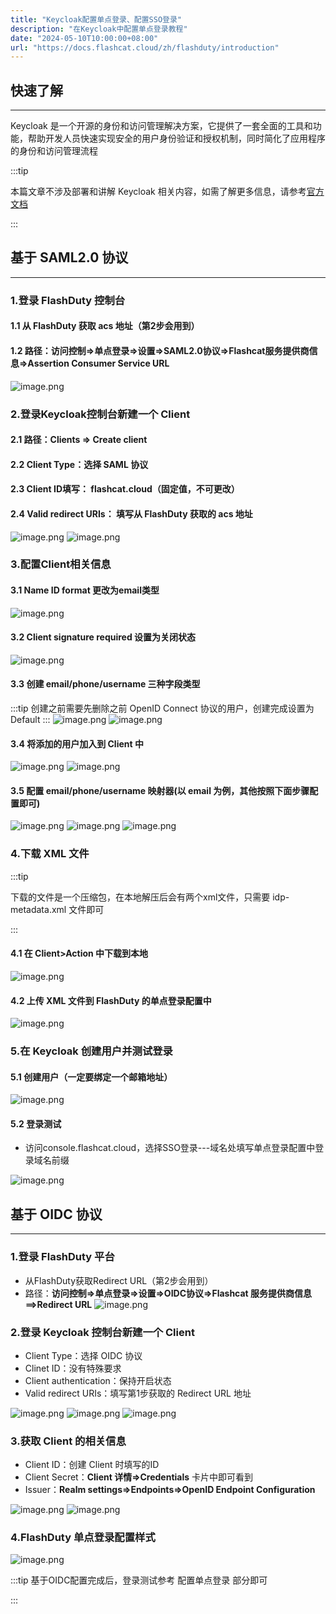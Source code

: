 ```yaml
---
title: "Keycloak配置单点登录、配置SSO登录"
description: "在Keycloak中配置单点登录教程"
date: "2024-05-10T10:00:00+08:00"
url: "https://docs.flashcat.cloud/zh/flashduty/introduction"
---
```


## 快速了解
---

Keycloak 是一个开源的身份和访问管理解决方案，它提供了一套全面的工具和功能，帮助开发人员快速实现安全的用户身份验证和授权机制，同时简化了应用程序的身份和访问管理流程

:::tip

本篇文章不涉及部署和讲解 Keycloak 相关内容，如需了解更多信息，请参考[官方文档](https://www.keycloak.org/)

:::

## 基于 SAML2.0 协议
---
### 1.登录 FlashDuty 控制台
#### 1.1 从 FlashDuty 获取 acs 地址（第2步会用到）
#### 1.2 路径：访问控制=>单点登录=>设置=>SAML2.0协议=>Flashcat服务提供商信息=>Assertion Consumer Service URL

![image.png](https://api.apifox.com/api/v1/projects/4169655/resources/437194/image-preview)

### 2.登录Keycloak控制台新建一个 Client
#### 2.1 路径：Clients => Create client
#### 2.2 Client Type：选择 SAML 协议
#### 2.3 Client ID填写： flashcat.cloud（固定值，不可更改）
#### 2.4 Valid redirect URIs： 填写从 FlashDuty 获取的 acs 地址

![image.png](https://api.apifox.com/api/v1/projects/4169655/resources/437197/image-preview)
![image.png](https://api.apifox.com/api/v1/projects/4169655/resources/437029/image-preview)

### 3.配置Client相关信息

#### 3.1 Name ID format 更改为email类型

![image.png](https://api.apifox.com/api/v1/projects/4169655/resources/437031/image-preview)

#### 3.2 Client signature required 设置为关闭状态

![image.png](https://api.apifox.com/api/v1/projects/4169655/resources/437195/image-preview)


#### 3.3 创建 email/phone/username 三种字段类型
:::tip
创建之前需要先删除之前 OpenID Connect 协议的用户，创建完成设置为 Default
:::
![image.png](https://api.apifox.com/api/v1/projects/4169655/resources/437033/image-preview)
![image.png](https://api.apifox.com/api/v1/projects/4169655/resources/437034/image-preview)

#### 3.4 将添加的用户加入到 Client 中
![image.png](https://api.apifox.com/api/v1/projects/4169655/resources/437037/image-preview)
![image.png](https://api.apifox.com/api/v1/projects/4169655/resources/437038/image-preview)


#### 3.5 配置 email/phone/username 映射器(以 email 为例，其他按照下面步骤配置即可)
![image.png](https://api.apifox.com/api/v1/projects/4169655/resources/437057/image-preview)
![image.png](https://api.apifox.com/api/v1/projects/4169655/resources/437058/image-preview)
![image.png](https://api.apifox.com/api/v1/projects/4169655/resources/437060/image-preview)

### 4.下载 XML 文件
:::tip

下载的文件是一个压缩包，在本地解压后会有两个xml文件，只需要 idp-metadata.xml 文件即可

:::
 #### 4.1 在 Client>Action 中下载到本地
![image.png](https://api.apifox.com/api/v1/projects/4169655/resources/437039/image-preview)

#### 4.2 上传 XML 文件到 FlashDuty 的单点登录配置中
![image.png](https://api.apifox.com/api/v1/projects/4169655/resources/437040/image-preview)


### 5.在 Keycloak 创建用户并测试登录

#### 5.1 创建用户（一定要绑定一个邮箱地址）
![image.png](https://api.apifox.com/api/v1/projects/4169655/resources/437041/image-preview)

#### 5.2 登录测试
 - 访问console.flashcat.cloud，选择SSO登录---域名处填写单点登录配置中登录域名前缀

![image.png](https://api.apifox.com/api/v1/projects/4169655/resources/437062/image-preview)

## 基于 OIDC 协议
---
### 1.登录 FlashDuty 平台
- 从FlashDuty获取Redirect URL（第2步会用到）
- 路径：**访问控制=>单点登录=>设置=>OIDC协议=>Flashcat 服务提供商信息==>Redirect URL**
![image.png](https://api.apifox.com/api/v1/projects/4169655/resources/437183/image-preview)

### 2.登录 Keycloak 控制台新建一个 Client

- Client Type：选择 OIDC 协议
- Clinet ID：没有特殊要求
- Client authentication：保持开启状态
- Valid redirect URIs：填写第1步获取的 Redirect URL 地址

![image.png](https://api.apifox.com/api/v1/projects/4169655/resources/437179/image-preview)
![image.png](https://api.apifox.com/api/v1/projects/4169655/resources/437180/image-preview)
![image.png](https://api.apifox.com/api/v1/projects/4169655/resources/437184/image-preview)

### 3.获取 Client 的相关信息

- Client ID：创建 Client 时填写的ID
- Client Secret：**Client 详情=>Credentials** 卡片中即可看到
- Issuer：**Realm settings=>Endpoints=>OpenID Endpoint Configuration**

![image.png](https://api.apifox.com/api/v1/projects/4169655/resources/437186/image-preview)
![image.png](https://api.apifox.com/api/v1/projects/4169655/resources/437187/image-preview)

### 4.FlashDuty 单点登录配置样式

![image.png](https://api.apifox.com/api/v1/projects/4169655/resources/437188/image-preview)

:::tip
基于OIDC配置完成后，登录测试参考 配置单点登录 部分即可

:::


